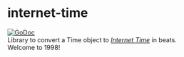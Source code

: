 # internet-time

[![GoDoc](https://godoc.org/github.com/mapitman/internet-time?status.svg)](https://godoc.org/github.com/mapitman/internet-time)  
Library to convert a Time object to _[Internet Time](https://en.wikipedia.org/wiki/Swatch_Internet_Time)_ in beats.  
Welcome to 1998!
